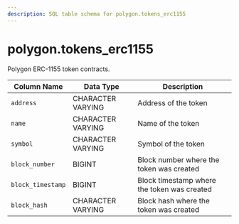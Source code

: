 ```yaml
---
description: SQL table schema for polygon.tokens_erc1155
---
```


# polygon.tokens\_erc1155

Polygon ERC-1155 token contracts.

| Column Name       | Data Type         | Description                                 |
| ----------------- | ----------------- | ------------------------------------------- |
| `address`         | CHARACTER VARYING | Address of the token                        |
| `name`            | CHARACTER VARYING | Name of the token                           |
| `symbol`          | CHARACTER VARYING | Symbol of the token                         |
| `block_number`    | BIGINT            | Block number where the token was created    |
| `block_timestamp` | BIGINT            | Block timestamp where the token was created |
| `block_hash`      | CHARACTER VARYING | Block hash where the token was created      |
